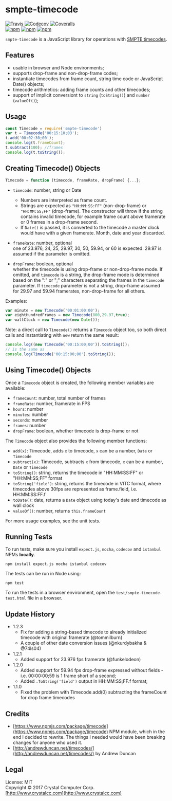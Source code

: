 # smpte-timecode
[![Travis](https://img.shields.io/travis/CrystalComputerCorp/smpte-timecode.svg)](https://travis-ci.org/CrystalComputerCorp/smpte-timecode) [![Codecov](https://img.shields.io/codecov/c/github/CrystalComputerCorp/smpte-timecode.svg)](https://codecov.io/gh/CrystalComputerCorp/smpte-timecode) [![Coveralls](https://img.shields.io/coveralls/CrystalComputerCorp/smpte-timecode.svg)](https://coveralls.io/github/CrystalComputerCorp/smpte-timecode?branch=master)   
[![npm](https://img.shields.io/npm/v/smpte-timecode.svg)](http://www.npmjs.com/package/smpte-timecode) [![npm](https://img.shields.io/npm/dt/smpte-timecode.svg)](https://www.npmjs.com/package/smpte-timecode) [![npm](https://img.shields.io/npm/l/smpte-timecode.svg)]()

`smpte-timecode` is a JavaScript library for operations with [SMPTE timecodes](https://en.wikipedia.org/wiki/SMPTE_timecode).

## Features

- usable in browser and Node environments;
- supports drop-frame and non-drop-frame codes;
- instantiate timecodes from frame count, string time code or JavaScript Date() objects;
- timecode arithmetics: adding frame counts and other timecodes;
- support of implicit conversiont to `string` (`toString()`) and `number` (`valueOf()`);

## Usage

```javascript
const Timecode = require('smpte-timecode')
var t = Timecode('00:15:10;03');
t.add('00:02:30;00');
console.log(t.frameCount);
t.subtract(100); //frames
console.log(t.toString());
```

## Creating Timecode() Objects
```javascript
Timecode = function (timecode, frameRate, dropFrame) {...};
```

- `timecode`: number, string or Date  
  - Numbers are interpreted as frame count.  
  - Strings are expected as `"HH:MM:SS:FF"` (non-drop-frame) or
`"HH:MM:SS;FF"` (drop-frame). The constructor will throw if the string contains invalid timecode, for example frame count above framerate or 0 frames in a drop-frame second.  
  - If `Date()` is passed, it is converted to the timecode a master 
clock would have with a given framerate. Month, date and
year discarded.

- `frameRate`: number, optional  
one of 23.976, 24, 25, 29.97, 30, 50, 59.94, or 60 is expected. 
29.97 is assumed if the parameter is omitted.

- `dropFrame`: boolean, optional  
whether the timecode is using drop-frame or non-drop-frame mode.
If omitted, and `timecode` is a string, the drop-frame mode is determined based on
the ":" or ";" characters separating the frames in the `timecode` parameter.
If `timecode` parameter is not a string, drop-frame assumed for 29.97 and 59.94 framerates, non-drop-frame for all others.

Examples:
```javascript
var minute = new Timecode('00:01:00:00');
var eightHundredFrames = new Timecode(800,29.97,true);
var wallClock = new Timecode(new Date());
```

Note: a direct call to `Timecode()` returns a `Timecode` object too, so both direct
calls and instantiating with `new` return the same result:
```javascript
console.log((new Timecode('00:15:00;00')).toString()); 
// is the same as
console.log(Timecode('00:15:00;00').toString());
```

## Using Timecode() Objects

Once a `Timecode` object is created, the following member variables are available:

- `frameCount`: number, total number of frames
- `frameRate`: number, framerate in FPS
- `hours`: number
- `minutes`: number
- `seconds`: number
- `frames`: number
- `dropFrame`: boolean, whether timecode is drop-frame or not

The `Timecode` object also provides the following member functions:

- `add(x)`: Timecode, adds `x` to timecode, `x` can be a number, `Date` or `Timecode`
- `subtract(x)`: Timecode, subtracts `x` from timecode, `x` can be a number, `Date` 
    or `Timecode`
- `toString()`: string, returns the timecode in "HH:MM:SS:FF" or "HH:MM:SS;FF" format
- `toString('field')`: string, returns the timecode in VITC format, where timecodes above 30fps are represented as frame.field, i.e. HH:MM:SS:FF.f
- `toDate()`: date, returns a `Date` object using today's date and timecode as wall clock
- `valueOf()`: number, returns `this.frameCount`

For more usage examples, see the unit tests.

## Running Tests
To run tests, make sure you install `expect.js`, `mocha`, `codecov` and `istanbul` NPMs **locally**.

    npm install expect.js mocha istanbul codecov

The tests can be run in Node using:

    npm test

To run the tests in a browser environment, open the `test/smpte-timecode-test.html` file
in a browser.

## Update History

- 1.2.3
  - Fix for adding a string-based timecode to already initialized timecode with original framerate (@tommilburn)
  - A couple of other date conversion issues (@nkurdybakha & @74ls04)
- 1.2.1
  - Added support for 23.976 fps framerate (@funkelodeon)
- 1.2.0
  - Added support for 59.94 fps drop-frame expressed without fields - i.e. 00:00:00;59 is 1 frame short of a second;
  - Added `.ToString('field')` output in HH:MM:SS;FF.f format;
- 1.1.0  
  - Fixed the problem with Timecode.add(0) subtracting the frameCount for drop frame timecodes

## Credits
- [https://www.npmjs.com/package/timecode](https://www.npmjs.com/package/timecode) 
NPM module, which in the end I decided to rewrite. The things I needed would have 
been breaking changes for anyone who used it.
- [http://andrewduncan.net/timecodes/](http://andrewduncan.net/timecodes/) by Andrew Duncan

## Legal
License: MIT  
Copyright &copy; 2017 Crystal Computer Corp.   
[http://www.crystalcc.com](http://www.crystalcc.com)
